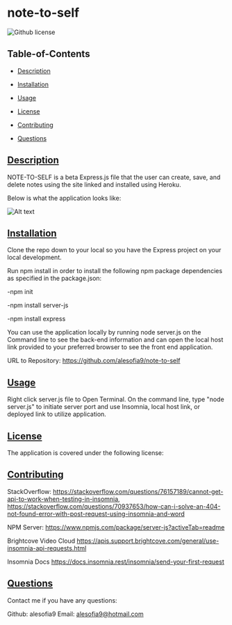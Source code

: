 # note-to-self

![Github license](https://img.shields.io/badge/license-MIT-blue.svg)
  
## Table-of-Contents
  
* [Description](#description)
* [Installation](#installation)
* [Usage](#usage)

* [License](#license)
      
* [Contributing](#contributing)
* [Questions](#questions)
    
## [Description](#table-of-contents)
    
NOTE-TO-SELF is a beta Express.js file that the user can create, save, and delete notes using the site linked and installed using Heroku. 

Below is what the application looks like:

![Alt text](/Screenshot%202023-11-07%20at%206.19.28 PM.png)




## [Installation](#table-of-contents)
  
Clone the repo down to your local so you have the Express project on your local development.

Run npm install in order to install the following npm package dependencies as specified in the package.json:

-npm init

-npm install server-js

-npm install express

You can use the application locally by running node server.js on the Command line to see the back-end information and can open the local host link provided to your preferred browser to see the front end application. 

URL to Repository: https://github.com/alesofia9/note-to-self 
  
## [Usage](#table-of-contents)
  
Right click server.js file to Open Terminal. On the command line, type "node server.js" to initiate server port and use Insomnia, local host link, or deployed link to utilize application.
    

## [License](#table-of-contents)
  
The application is covered under the following license:
  
    
[](https://choosealicense.com/licenses/mit/)
      
      
  
## [Contributing](#table-of-contents)
    
StackOverflow: https://stackoverflow.com/questions/76157189/cannot-get-api-to-work-when-testing-in-insomnia, 
https://stackoverflow.com/questions/70937653/how-can-i-solve-an-404-not-found-error-with-post-request-using-insomnia-and-word  

NPM Server: https://www.npmjs.com/package/server-js?activeTab=readme

Brightcove Video Cloud
https://apis.support.brightcove.com/general/use-insomnia-api-requests.html 

Insomnia Docs
https://docs.insomnia.rest/insomnia/send-your-first-request 


## [Questions](#table-of-contents)

Contact me if you have any questions:

Github: alesofia9 
Email: alesofia9@hotmail.com